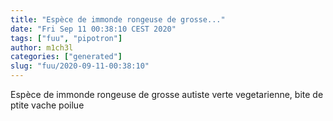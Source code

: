 ```yaml
---
title: "Espèce de immonde rongeuse de grosse..."
date: "Fri Sep 11 00:38:10 CEST 2020"
tags: ["fuu", "pipotron"]
author: m1ch3l
categories: ["generated"]
slug: "fuu/2020-09-11-00:38:10"
---
```


Espèce de immonde rongeuse de grosse autiste verte vegetarienne, bite de ptite vache poilue
